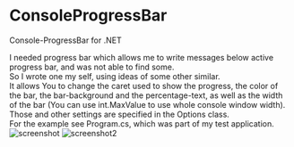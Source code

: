 # ConsoleProgressBar
Console-ProgressBar for .NET

I needed progress bar which allows me to write messages below active progress bar, and was not able to find some.<br/>
So I wrote one my self, using ideas of some other similar.<br/>
It allows You to change the caret used to show the progress, the color of the bar, the bar-background and the percentage-text, as well as the width of the bar (You can use int.MaxValue to use whole console window width).<br/>
Those and other settings are specified in the Options class.<br/>
For the example see Program.cs, which was part of my test application.
<br/>
![screenshot](https://user-images.githubusercontent.com/12141419/50762896-95c61500-126e-11e9-901c-6d232f0a6467.jpg)
![screenshot2](https://user-images.githubusercontent.com/12141419/50763113-33214900-126f-11e9-945a-926fc0728338.jpg)
